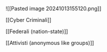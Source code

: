![[Pasted image 20241013155120.png]]

[[Cyber Criminali]]

[[Federali (nation-state)]]

[[Attivisti (anonymous like groups)]]